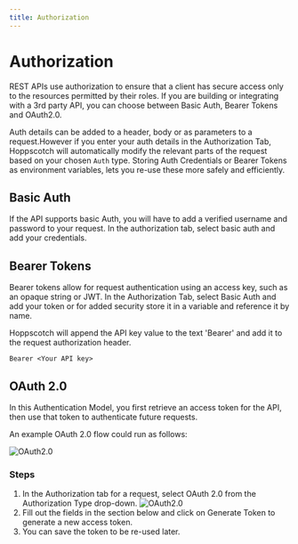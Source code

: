```yaml
---
title: Authorization
---
```


# Authorization

REST APIs use authorization to ensure that a client has secure access only to the resources permitted by their roles. If you are building or integrating with a 3rd party API, you can choose between Basic Auth, Bearer Tokens and OAuth2.0.

Auth details can be added to a header, body or as parameters to a request.However if you enter your auth details in the Authorization Tab, Hoppscotch will automatically modify the relevant parts of the request based on your chosen `Auth` type. Storing Auth Credentials or Bearer Tokens as environment variables, lets you re-use these more safely and efficiently.

## Basic Auth

If the API supports basic Auth, you will have to add a verified username and password to your request. In the authorization tab, select basic auth and add your credentials.

## Bearer Tokens

Bearer tokens allow for request authentication using an access key, such as an opaque string or JWT. In the Authorization Tab, select Basic Auth and add your token or for added security store it in a variable and reference it by name.

Hoppscotch will append the API key value to the text 'Bearer' and add it to the request authorization header.

```text
Bearer <Your API key>
```

## OAuth 2.0

In this Authentication Model, you first retrieve an access token for the API, then use that token to authenticate future requests.

An example OAuth 2.0 flow could run as follows:

![OAuth2.0](/features/oauth.png)

### Steps

1. In the Authorization tab for a request, select OAuth 2.0 from the Authorization Type drop-down.
![OAuth2.0](/features/oauth-section.png)
2. Fill out the fields in the section below and click on Generate Token to generate a new access token.
3. You can save the token to be re-used later.
